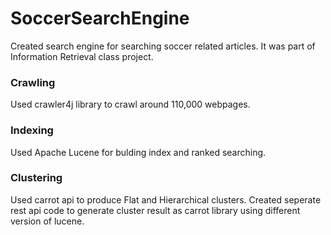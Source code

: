 # SoccerSearchEngine
Created search engine for searching soccer related articles. It was part of Information Retrieval class project.


### Crawling
Used crawler4j library to crawl around 110,000 webpages.

### Indexing
Used Apache Lucene for bulding index and ranked searching.

### Clustering
Used carrot api to produce Flat and Hierarchical clusters.
Created seperate rest api code to generate cluster result as carrot library using different version of lucene.
